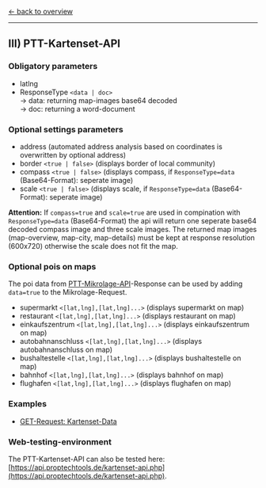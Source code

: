 [<- back to overview](README.md)
***

## III) PTT-Kartenset-API

### Obligatory parameters
* latlng 
* ResponseType `<data | doc>`<br>
   -> data: returning map-images base64 decoded <br>
   -> doc: returning a word-document<br>

### Optional settings parameters

 * address (automated address analysis based on coordinates is overwritten by optional address)
 * border `<true | false>` (displays border of local community)
 * compass `<true | false>` (displays compass, if `ResponseType=data` (Base64-Format): seperate image)
 * scale `<true | false>` (displays scale, if `ResponseType=data` (Base64-Format): seperate image)
 
**Attention:** If `compass=true` and `scale=true` are used in compination with `ResponseType=data` (Base64-Format) the api will return one seperate base64 decoded compass image and three scale images. The returned map images (map-overview, map-city, map-details) must be kept at response resolution (600x720) otherwise the scale does not fit the map.

### Optional pois on maps
The poi data from [PTT-Mikrolage-API](https://github.com/PropTechTools/PTT-API-Solutions/blob/master/ptt-mikro-api.md#optional-api-settings-parameters)-Response
can be used by adding `data=true` to the Mikrolage-Request.

 * supermarkt `<[lat,lng],[lat,lng]...>` (displays supermarkt on map)
 * restaurant `<[lat,lng],[lat,lng]...>` (displays restaurant on map)
 * einkaufszentrum `<[lat,lng],[lat,lng]...>` (displays einkaufszentrum on map)
 * autobahnanschluss `<[lat,lng],[lat,lng]...>` (displays autobahnanschluss on map)
 * bushaltestelle `<[lat,lng],[lat,lng]...>` (displays bushaltestelle on map)
 * bahnhof `<[lat,lng],[lat,lng]...>` (displays bahnhof on map)
 * flughafen `<[lat,lng],[lat,lng]...>` (displays flughafen on map)

### Examples

* [GET-Request: Kartenset-Data](examples/kartenset-api-001-data.md)

### Web-testing-environment 
The PTT-Kartenset-API can also be tested here: [https://api.proptechtools.de/kartenset-api.php](https://api.proptechtools.de/kartenset-api.php).
